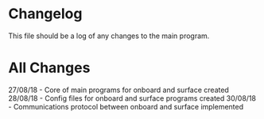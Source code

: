 # Changelog
This file should be a log of any changes to the main program.

# All Changes
27/08/18 - Core of main programs for onboard and surface created
28/08/18 - Config files for onboard and surface programs created
30/08/18 - Communications protocol between onboard and surface implemented
